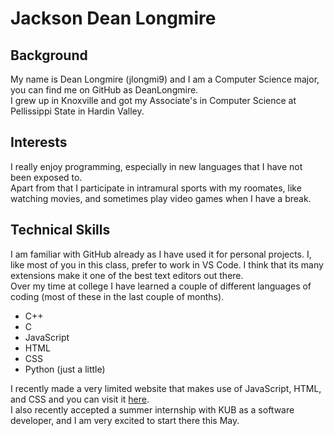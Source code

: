 # Jackson Dean Longmire
## Background
My name is Dean Longmire (jlongmi9) and I am a Computer Science major, you can find me on GitHub as DeanLongmire.  
I grew up in Knoxville and got my Associate's in Computer Science at Pellissippi State in Hardin Valley. 
## Interests
I really enjoy programming, especially in new languages that I have not been exposed to.  
Apart from that I participate in intramural sports with my roomates, like watching movies, and sometimes play video games when I have a break.
## Technical Skills
I am familiar with GitHub already as I have used it for personal projects. I, like most of you in this class, prefer to work in VS Code. I think that its many extensions make it one of the best text editors out there.  
Over my time at college I have learned a couple of different languages of coding (most of these in the last couple of months).
* C++
* C
* JavaScript
* HTML
* CSS
* Python (just a little)

I recently made a very limited website that makes use of JavaScript, HTML, and CSS and you can visit it [here](https://deanlongmire.github.io/Temperature-Converter/).  
I also recently accepted a summer internship with KUB as a software developer, and I am very excited to start there this May.